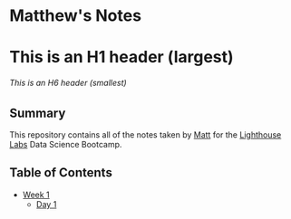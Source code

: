 # Matthew's Notes
# This is an H1 header (largest)
###### This is an H6 header (smallest)
## Summary 

This repository contains all of the notes taken by [Matt](https://github.com/WongMatthew) for the [Lighthouse Labs](lighthouselabs.ca) Data Science Bootcamp.


## Table of Contents
* [Week 1](/Week_1)
    * [Day 1](/Week_1/Day_1)
    